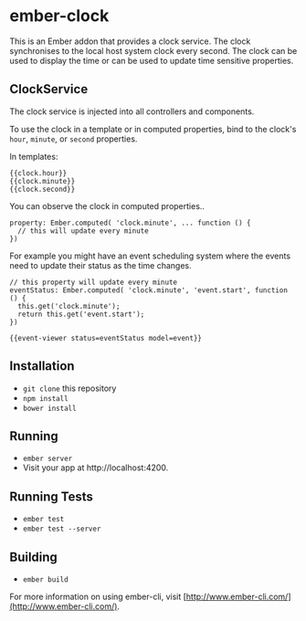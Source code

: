 # ember-clock

This is an Ember addon that provides a clock service.  The clock synchronises to the local host system clock every second.  The clock can be used to display the time or can be used to update time sensitive properties.

## ClockService

The clock service is injected into all controllers and components.

To use the clock in a template or in computed properties, bind to the clock's
`hour`, `minute`, or `second` properties.

In templates:

  ```
  {{clock.hour}}
  {{clock.minute}}
  {{clock.second}}
  ```

You can observe the clock in computed properties..

  ```
  property: Ember.computed( 'clock.minute', ... function () {
    // this will update every minute
  })
  ```

For example you might have an event scheduling system where the events need to update their status as the time changes.

  ```
  // this property will update every minute
  eventStatus: Ember.computed( 'clock.minute', 'event.start', function () {
    this.get('clock.minute');
    return this.get('event.start');
  })
  ```

  ```
  {{event-viewer status=eventStatus model=event}}
  ```

## Installation

* `git clone` this repository
* `npm install`
* `bower install`

## Running

* `ember server`
* Visit your app at http://localhost:4200.

## Running Tests

* `ember test`
* `ember test --server`

## Building

* `ember build`

For more information on using ember-cli, visit [http://www.ember-cli.com/](http://www.ember-cli.com/).
